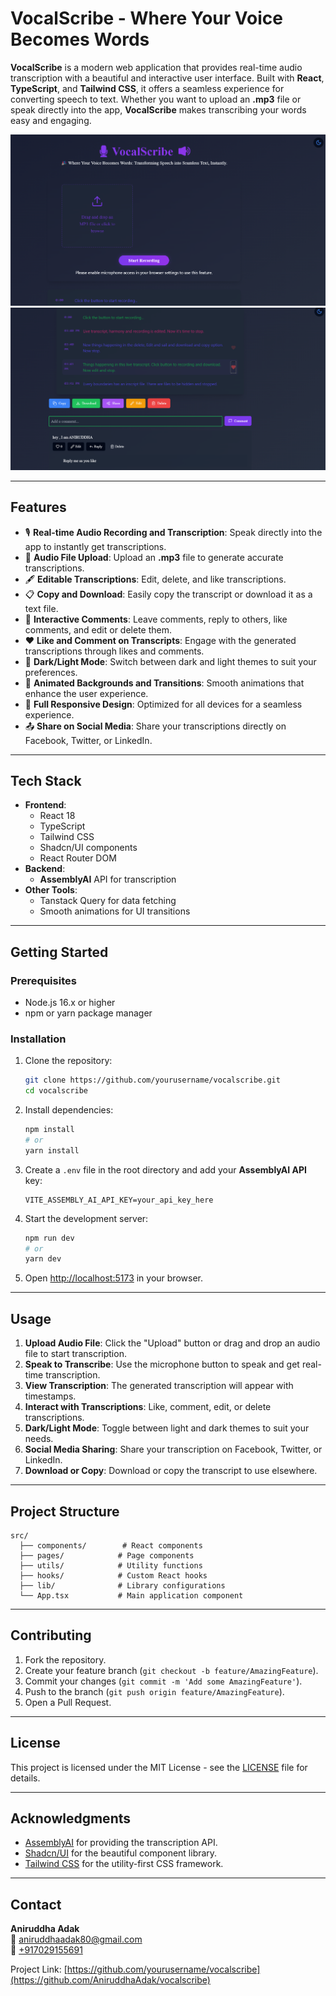 
# **VocalScribe - Where Your Voice Becomes Words**

**VocalScribe** is a modern web application that provides real-time audio transcription with a beautiful and interactive user interface. Built with **React**, **TypeScript**, and **Tailwind CSS**, it offers a seamless experience for converting speech to text. Whether you want to upload an **.mp3** file or speak directly into the app, **VocalScribe** makes transcribing your words easy and engaging.

![VocalScribe Preview](public/VocalScribe1.png)
![VocalScribe Preview](public/VocalScribe2.png)


---

## **Features**

- 🎙️ **Real-time Audio Recording and Transcription**: Speak directly into the app to instantly get transcriptions.
- 📁 **Audio File Upload**: Upload an **.mp3** file to generate accurate transcriptions.
- 🖋️ **Editable Transcriptions**: Edit, delete, and like transcriptions.
- 📋 **Copy and Download**: Easily copy the transcript or download it as a text file.
- 💬 **Interactive Comments**: Leave comments, reply to others, like comments, and edit or delete them.
- ❤️ **Like and Comment on Transcripts**: Engage with the generated transcriptions through likes and comments.
- 🌈 **Dark/Light Mode**: Switch between dark and light themes to suit your preferences.
- 🌟 **Animated Backgrounds and Transitions**: Smooth animations that enhance the user experience.
- 📱 **Full Responsive Design**: Optimized for all devices for a seamless experience.
- 📤 **Share on Social Media**: Share your transcriptions directly on Facebook, Twitter, or LinkedIn.

---

## **Tech Stack**

- **Frontend**:
  - React 18
  - TypeScript
  - Tailwind CSS
  - Shadcn/UI components
  - React Router DOM
- **Backend**:
  - **AssemblyAI** API for transcription
- **Other Tools**:
  - Tanstack Query for data fetching
  - Smooth animations for UI transitions

---

## **Getting Started**

### Prerequisites

- Node.js 16.x or higher
- npm or yarn package manager

### Installation

1. Clone the repository:
   ```bash
   git clone https://github.com/yourusername/vocalscribe.git
   cd vocalscribe
   ```

2. Install dependencies:
   ```bash
   npm install
   # or
   yarn install
   ```

3. Create a `.env` file in the root directory and add your **AssemblyAI API** key:
   ```env
   VITE_ASSEMBLY_AI_API_KEY=your_api_key_here
   ```

4. Start the development server:
   ```bash
   npm run dev
   # or
   yarn dev
   ```

5. Open [http://localhost:5173](http://localhost:5173) in your browser.

---

## **Usage**

1. **Upload Audio File**: Click the "Upload" button or drag and drop an audio file to start transcription.
2. **Speak to Transcribe**: Use the microphone button to speak and get real-time transcription.
3. **View Transcription**: The generated transcription will appear with timestamps.
4. **Interact with Transcriptions**: Like, comment, edit, or delete transcriptions.
5. **Dark/Light Mode**: Toggle between light and dark themes to suit your needs.
6. **Social Media Sharing**: Share your transcription on Facebook, Twitter, or LinkedIn.
7. **Download or Copy**: Download or copy the transcript to use elsewhere.

---

## **Project Structure**

```
src/
  ├── components/        # React components
  ├── pages/            # Page components
  ├── utils/            # Utility functions
  ├── hooks/            # Custom React hooks
  ├── lib/              # Library configurations
  └── App.tsx           # Main application component
```

---

## **Contributing**

1. Fork the repository.
2. Create your feature branch (`git checkout -b feature/AmazingFeature`).
3. Commit your changes (`git commit -m 'Add some AmazingFeature'`).
4. Push to the branch (`git push origin feature/AmazingFeature`).
5. Open a Pull Request.

---

## **License**

This project is licensed under the MIT License - see the [LICENSE](LICENSE) file for details.

---

## **Acknowledgments**

- [AssemblyAI](https://www.assemblyai.com/) for providing the transcription API.
- [Shadcn/UI](https://ui.shadcn.com/) for the beautiful component library.
- [Tailwind CSS](https://tailwindcss.com/) for the utility-first CSS framework.

---

## **Contact**

**Aniruddha Adak**  
📧 [aniruddhaadak80@gmail.com](mailto:aniruddhaadak80@gmail.com)  
📱 [+917029155691](tel:+917029155691)  

Project Link: [https://github.com/yourusername/vocalscribe](https://github.com/AniruddhaAdak/vocalscribe)
